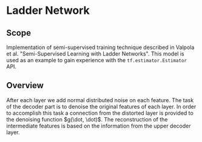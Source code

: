 # Ladder Network

## Scope

Implementation of semi-supervised training technique described in Valpola et al. "Semi-Supervised Learning with Ladder Networks".
This model is used as an example to gain experience with the ```tf.estimator.Estimator``` API.

## Overview

After each layer we add normal distributed noise on each feature. The task of the decoder part is to denoise the original features of each layer.
In order to accomplish this task a connection from the distorted layer is provided to the denoising function $g(\dot, \dot)$.
The reconstruction of the intermediate features is based on the information from the upper decoder layer.